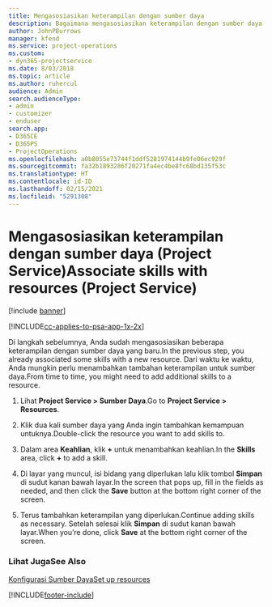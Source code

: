 ```yaml
---
title: Mengasosiasikan keterampilan dengan sumber daya
description: Bagaimana mengasosiasikan keterampilan dengan sumber daya spesifik dalam Project Service
author: JohnPBurrows
manager: kfend
ms.service: project-operations
ms.custom:
- dyn365-projectservice
ms.date: 8/03/2018
ms.topic: article
ms.author: ruhercul
audience: Admin
search.audienceType:
- admin
- customizer
- enduser
search.app:
- D365CE
- D365PS
- ProjectOperations
ms.openlocfilehash: a0b8055e73744f1ddf5281974144b9fe06ec929f
ms.sourcegitcommit: fa32b1893286f20271fa4ec4be8fc68bd135f53c
ms.translationtype: HT
ms.contentlocale: id-ID
ms.lasthandoff: 02/15/2021
ms.locfileid: "5291308"
---
```

# <a name="associate-skills-with-resources-project-service"></a><span data-ttu-id="36a71-103">Mengasosiasikan keterampilan dengan sumber daya (Project Service)</span><span class="sxs-lookup"><span data-stu-id="36a71-103">Associate skills with resources (Project Service)</span></span>

[!include [banner](../includes/psa-now-project-operations.md)]

[!INCLUDE[cc-applies-to-psa-app-1x-2x](../includes/cc-applies-to-psa-app-1x-2x.md)]

<span data-ttu-id="36a71-104">Di langkah sebelumnya, Anda sudah mengasosiasikan beberapa keterampilan dengan sumber daya yang baru.</span><span class="sxs-lookup"><span data-stu-id="36a71-104">In the previous step, you already associated some skills with  a new resource.</span></span> <span data-ttu-id="36a71-105">Dari waktu ke waktu, Anda mungkin perlu menambahkan tambahan keterampilan untuk sumber daya.</span><span class="sxs-lookup"><span data-stu-id="36a71-105">From time to time, you might need to add additional skills to a resource.</span></span>  
  
1.  <span data-ttu-id="36a71-106">Lihat **Project Service > Sumber Daya**.</span><span class="sxs-lookup"><span data-stu-id="36a71-106">Go to **Project Service > Resources**.</span></span>  
  
2.  <span data-ttu-id="36a71-107">Klik dua kali sumber daya yang Anda ingin tambahkan kemampuan untuknya.</span><span class="sxs-lookup"><span data-stu-id="36a71-107">Double-click the resource you want to add skills to.</span></span>  
  
3.  <span data-ttu-id="36a71-108">Dalam area **Keahlian**, klik **+** untuk menambahkan keahlian.</span><span class="sxs-lookup"><span data-stu-id="36a71-108">In the **Skills** area, click **+** to add a skill.</span></span>  
  
4.  <span data-ttu-id="36a71-109">Di layar yang muncul, isi bidang yang diperlukan lalu klik tombol **Simpan** di sudut kanan bawah layar.</span><span class="sxs-lookup"><span data-stu-id="36a71-109">In the screen that pops up, fill in the fields as needed, and then click the **Save** button at the bottom right corner of the screen.</span></span>  
  
5.  <span data-ttu-id="36a71-110">Terus tambahkan keterampilan yang diperlukan.</span><span class="sxs-lookup"><span data-stu-id="36a71-110">Continue adding skills as necessary.</span></span> <span data-ttu-id="36a71-111">Setelah selesai klik **Simpan** di sudut kanan bawah layar.</span><span class="sxs-lookup"><span data-stu-id="36a71-111">When you’re done, click **Save** at the bottom right corner of the screen.</span></span>  
  
### <a name="see-also"></a><span data-ttu-id="36a71-112">Lihat Juga</span><span class="sxs-lookup"><span data-stu-id="36a71-112">See Also</span></span>  
 [<span data-ttu-id="36a71-113">Konfigurasi Sumber Daya</span><span class="sxs-lookup"><span data-stu-id="36a71-113">Set up resources</span></span>](../psa/set-up-resources.md)


[!INCLUDE[footer-include](../includes/footer-banner.md)]